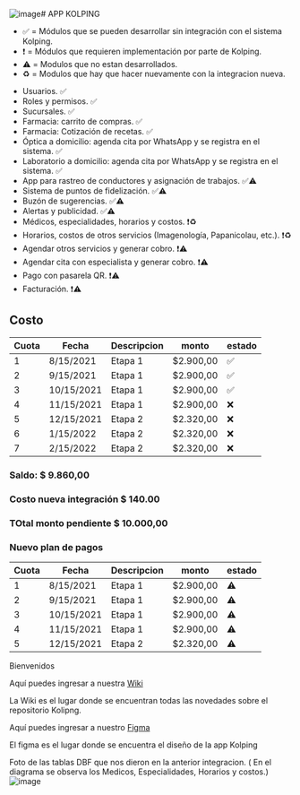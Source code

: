 ![image](https://github.com/FCMAK/.github/assets/7370358/cac42817-5bb7-492c-982c-81dceb2d1e17)# APP KOLPING


- ✅ = Módulos que se pueden desarrollar sin integración con el sistema Kolping.
- ❗️ = Módulos que requieren implementación por parte de Kolping.
- ⚠️ = Modulos que no estan desarrollados.
- ♻️ = Modulos que hay que hacer nuevamente con la integracion nueva.


* Usuarios. ✅
* Roles y permisos. ✅
* Sucursales. ✅
* Farmacia: carrito de compras. ✅
* Farmacia: Cotización de recetas. ✅
* Óptica a domicilio: agenda cita por WhatsApp y se registra en el sistema. ✅
* Laboratorio a domicilio: agenda cita por WhatsApp y se registra en el sistema. ✅
* App para rastreo de conductores y asignación de trabajos. ✅⚠️
* Sistema de puntos de fidelización. ✅⚠️
* Buzón de sugerencias. ✅⚠️
* Alertas y publicidad. ✅⚠️
* Médicos, especialidades, horarios y costos. ❗️♻️
* Horarios, costos de otros servicios (Imagenología, Papanicolau, etc.). ❗️♻️
* Agendar otros servicios y generar cobro. ❗️⚠️
* Agendar cita con especialista y generar cobro. ❗⚠️️
* Pago con pasarela QR. ❗️⚠️
* Facturación. ❗️⚠️


## Costo 

|Cuota|Fecha|Descripcion|monto|estado|
|-----|-----|-----------|-----|------|
|1|8/15/2021|Etapa 1|$2.900,00	|✅|
|2|9/15/2021|Etapa 1|$2.900,00	|✅|
|3|10/15/2021|Etapa 1|$2.900,00	|✅|
|4|11/15/2021|Etapa 1|$2.900,00	|❌|
|5|12/15/2021|Etapa 2|$2.320,00	|❌|
|6|1/15/2022|Etapa 2|$2.320,00	|❌|
|7|2/15/2022|Etapa 2|$2.320,00	|❌|

### Saldo: $ 9.860,00
### Costo nueva integración $ 140.00

### TOtal monto pendiente $ 10.000,00

### Nuevo plan de pagos

|Cuota|Fecha|Descripcion|monto|estado|
|-----|-----|-----------|-----|------|
|1|8/15/2021|Etapa 1|$2.900,00	|⚠️|
|2|9/15/2021|Etapa 1|$2.900,00	|⚠️|
|3|10/15/2021|Etapa 1|$2.900,00	|⚠️|
|4|11/15/2021|Etapa 1|$2.900,00	|⚠️|
|5|12/15/2021|Etapa 2|$2.320,00	|⚠️|



Bienvenidos 

Aquí puedes ingresar a nuestra [Wiki](https://github.com/FCMAK/.github/wiki)

La Wiki es el lugar donde se encuentran todas las novedades sobre el repositorio Kolipng. 


Aquí puedes ingresar a nuestro [Figma](https://www.figma.com/file/OjgE75SCivBlLQ6MsMQt2m/Kolping?type=design&node-id=0-1&mode=design&t=R4thjRCpJea4Rzo1-0)

El figma es el lugar donde se encuentra el diseño de la app Kolping


Foto de las tablas DBF que nos dieron en la anterior integracion. ( En el diagrama se observa los Medicos, Especialidades, Horarios y costos.)
![image](https://github.com/FCMAK/.github/assets/35882906/54d123bf-6e1a-445f-8cc6-f0de337fa3a5)
